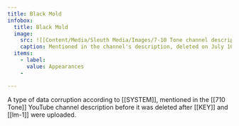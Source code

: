```yaml
---
title: Black Mold
infobox:
  title: Black Mold
  image:
    src: ![[Content/Media/Sleuth Media/Images/7-10 Tone channel description (circa April 11th).png]]
    caption: Mentioned in the channel's description, deleted on July 10th
  items:
    - label: 
      value: Appearances
	- 

---
```


A type of data corruption according to [[SYSTEM]], mentioned in the [[710 Tone]] YouTube channel description before it was deleted after [[KEY]] and [[lm-1]] were uploaded.